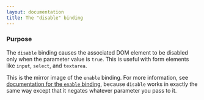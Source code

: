 ```yaml
---
layout: documentation
title: The "disable" binding
---
```


### Purpose
The `disable` binding causes the associated DOM element to be disabled only when the parameter value is `true`. This is useful with form elements like `input`, `select`, and `textarea`.

This is the mirror image of the `enable` binding. For more information, see [documentation for the `enable` binding](enable-binding.html), because `disable` works in exactly the same way except that it negates whatever parameter you pass to it.